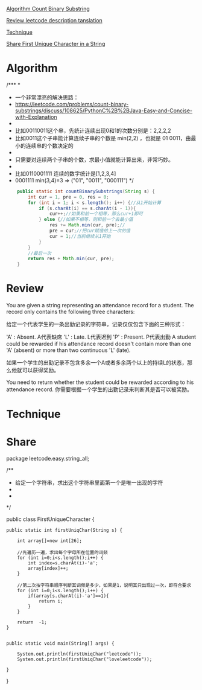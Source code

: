 
 [Algorithm Count Binary Substring](#algorithm)

 [Review leetcode description tanslation](#review)

 [Technique](#technique)

 [Share First Unique Character in a String](#share)


# Algorithm

/***
 *
 * 一个非常漂亮的解决思路：
 * https://leetcode.com/problems/count-binary-substrings/discuss/108625/PythonC%2B%2BJava-Easy-and-Concise-with-Explanation
 *
 * 比如00110011这个串，先统计连续出现0和1的次数分别是：2,2,2,2
 * 比如0011这个子串能计算连续子串的个数是 min(2,2) ，也就是 01 0011，由最小的连续串的个数决定的
 *
 * 只需要对连续两个子串的个数，求最小值就能计算出来，非常巧妙。
 *
 * 比如0110001111 连续的数字统计是[1,2,3,4]
 * 0001111  min(3,4)=3 => ("01", "0011", "000111")
 */

```java
    public static int countBinarySubstrings(String s) {
        int cur = 1, pre = 0, res = 0;
        for (int i = 1; i < s.length(); i++) {//从1开始计算
            if (s.charAt(i) == s.charAt(i - 1)){
                cur++;//如果和前一个相等，那么cur+1即可
            } else {//如果不相等，则和前一个去最小值
                res += Math.min(cur, pre);//
                pre = cur;//把cur赋值给上一次的值
                cur = 1;//当前继续从1开始
            }
        }
        //最后一次
        return res + Math.min(cur, pre);
    }
```


# Review

 You are given a string representing an attendance record for a student. The record only contains the following three characters:
 
 给定一个代表学生的一条出勤记录的字符串，记录仅仅包含下面的三种形式：
 
 'A' : Absent.
 A代表缺席
 'L' : Late.
 L代表迟到
 'P' : Present.
 P代表出勤
 A student could be rewarded if his attendance record doesn't contain more than one 'A' (absent) or more than two continuous 'L' (late).
 
如果一个学生的出勤记录不包含多余一个A或者多余两个以上的持续L的状态，那么他就可以获得奖励。
 
 You need to return whether the student could be rewarded according to his attendance record.
 你需要根据一个学生的出勤记录来判断其是否可以被奖励。

# Technique


# Share


package leetcode.easy.string_all;

/**
 * 给定一个字符串，求出这个字符串里面第一个是唯一出现的字符
 *
 *
 */

public class FirstUniqueCharacter {


    public static int firstUniqChar(String s) {

        int array[]=new int[26];

        //先遍历一遍，求出每个字母所在位置的词频
        for (int i=0;i<s.length();i++) {
            int index=s.charAt(i)-'a';
            array[index]++;
        }

        //第二次按字符串顺序判断其词频是多少，如果是1，说明其只出现过一次，即符合要求
        for (int i=0;i<s.length();i++) {
            if(array[s.charAt(i)-'a']==1){
                return i;
            }
        }

        return  -1;
    }


    public static void main(String[] args) {

        System.out.println(firstUniqChar("leetcode"));
        System.out.println(firstUniqChar("loveleetcode"));

    }



}





